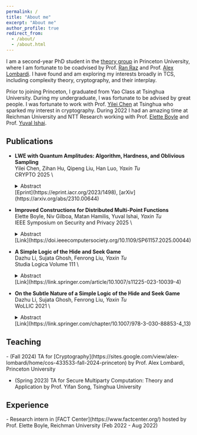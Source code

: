 ```yaml
---
permalink: /
title: "About me"
excerpt: "About me"
author_profile: true
redirect_from: 
  - /about/
  - /about.html
---
```


I am a second-year PhD student in the [theory group](https://theory.cs.princeton.edu/) in Princeton University, where I am fortunate to be coadvised by Prof. [Ran Raz](https://engineering.princeton.edu/faculty/ran-raz) and Prof. [Alex Lombardi](https://sites.google.com/view/alex-lombardi/home). I have found and am exploring my interests broadly in TCS, including complexity theory, cryptography, and their interplay. 

Prior to joining Princeton, I graduated from Yao Class at Tsinghua University. During my undergraduate, I was fortunate to be advised by great people. I was fortunate to work with Prof. [Yilei Chen](http://www.chenyilei.net/) at Tsinghua who sparked my interest in cryptography. During 2022 I had an amazing time at Reichman University and NTT Research working with Prof. [Elette Boyle](https://cs.idc.ac.il/~elette/) and Prof. [Yuval Ishai](https://yuvali.cswp.cs.technion.ac.il/). 



<h2 id="publications"> Publications</h2>

- **LWE with Quantum Amplitudes: Algorithm, Hardness, and Oblivious Sampling**  \
  Yilei Chen, Zihan Hu, Qipeng Liu, Han Luo, *Yaxin Tu*  \
  CRYPTO 2025 \
  <details>
  <summary>Abstract</summary> <div style="font-size: 0.9em; padding-left: 40px; padding-right: 10px; text-align: justify; color: #3b5998; max-width: 800px;">
      The learning with errors problem (LWE) is one of the most important building blocks for post-quantum cryptography. To better understand the quantum hardness of LWE, it is crucial to explore quantum variants of LWE. To this end, Chen, Liu, and Zhandry [Eurocrypt 2022] defined S|LWE⟩ and C|LWE⟩ problems by encoding the error of LWE samples into quantum amplitudes, and showed efficient quantum algorithms for a few interesting amplitudes. However, algorithms or hardness results of the most interesting amplitude, Gaussian, were not addressed before.<br><br>
      In this paper, we show new algorithms, hardness results and applications for S|LWE⟩ and S|LWE⟩ with real Gaussian, Gaussian with linear or quadratic phase terms, and other related amplitudes. Let n be the dimension, q be the modulus of LWE samples. Our main results are<br><br>
      <ol>
      <li>
        There is a 2^{Θ(√(n log q))}-time algorithm for S|LWE⟩ with Gaussian amplitude with known phase, given 2^{Θ(√(n log q))} many quantum samples. The algorithm is modified from Kuperberg's sieve, and in fact works for more general amplitudes as long as the amplitudes and phases are completely known.
      </li>
      <li>
        There is a polynomial time quantum algorithm for solving S|LWE⟩ and C|LWE⟩ for Gaussian with quadratic phase amplitudes, where the sample complexity is as small as Õ(n). As an application, we give a quantum oblivious LWE sampler where the core quantum sampler requires only quasi-linear sample complexity. This improves upon the previous oblivious LWE sampler given by Debris-Alazard, Fallahpour, Stehlé [STOC 2024], whose core quantum sampler requires Õ(nr) sample complexity, where r is the standard deviation of the error.
      </li>
      <li>
        There exist polynomial time quantum reductions from standard LWE or worst-case GapSVP to S|LWE⟩ with Gaussian amplitude with small unknown phase, and arbitrarily many samples. Compared to the first two items, the appearance of the unknown phase term places a barrier in designing efficient quantum algorithm for solving standard LWE via S|LWE⟩.
      </li>
    </ol>
    </div>
  </details>
  [Eprint](https://eprint.iacr.org/2023/1498), [arXiv](https://arxiv.org/abs/2310.00644) 

- **Improved Constructions for Distributed Multi-Point Functions**  \
  Elette Boyle, Niv Gilboa, Matan Hamilis, Yuval Ishai, *Yaxin Tu*  \
  IEEE Symposium on Security and Privacy 2025 \
  <details>
  <summary>Abstract</summary> <div style="font-size: 0.9em; padding-left: 40px; padding-right: 10px; text-align: justify; color: #3b5998; max-width: 800px;">
      A Distributed Point Function (DPF) is a cryptographic primitive used for compressing additive secret shares of a secret unit vector across two parties. Many DPF applications require compressed shares of a sparse <i>weight-t</i> vector, namely a Distributed Multi-Point Function (DMPF). Despite the strong motivation and prior optimization efforts, in most use cases the best practical implementation of DMPF is still a simple brute-force combination of t independent DPFs. <br><br>
      We present new constructions and optimized implementations of DMPFs in different parameter regimes, providing significant efficiency savings over existing approaches. We showcase our new constructions within applications of pseudorandom correlation generators (PCGs) and 2-server private set intersection (PSI). <br><br>
      Incorporating our tools into the state-of-the-art PCG for “silent” generation of binary multiplication triples (FOLEAGE, Bombar et al, ePrint’24) yields a ×2.68 improvement in throughput, with only ×1.4 blowup in the seed size. On a single core of our benchmark machine, our implementation silently generates up to 22.1 million triples per second, outperforming even the best “non-silent” protocol (Roy, CRYPTO’22), which generates 16 million triples per second.
    </div>
  </details>
  [Link](https://doi.ieeecomputersociety.org/10.1109/SP61157.2025.00044) 

- **A Simple Logic of the Hide and Seek Game**   \
  Dazhu Li, Sujata Ghosh, Fenrong Liu, *Yaxin Tu*  \
  Studia Logica Volume 111  \
  <details>
  <summary>Abstract</summary> <span style="padding-left: 40px;color:#7a8288;">
  We discuss a simple logic to describe one of our favourite games from childhood, hide and seek, and show how a simple addition of an equality constant to describe the winning condition of the seeker makes our logic undecidable. There are certain decidable fragments of first-order logic which behave in a similar fashion with respect to such a language extension, and we add a new modal variant to that class. We discuss the relative expressive power of the proposed logic in comparison to the standard modal counterparts. We prove that the model checking problem for the resulting logic is P-complete. In addition, by exploring the connection with related product logics, we gain more insight towards having a better understanding of the subtleties of the proposed framework.</span>
  </details>
  [Link](https://link.springer.com/article/10.1007/s11225-023-10039-4) 

- **On the Subtle Nature of a Simple Logic of the Hide and Seek Game**  \
  Dazhu Li, Sujata Ghosh, Fenrong Liu, *Yaxin Tu*  \
  WoLLIC 2021  \
  <details>
  <summary>Abstract</summary> <span style="padding-left: 40px;color:#7a8288;">
  We discuss a simple logic to describe one of our favourite games from childhood, hide and seek, and show how a simple addition of an equality constant to describe the winning condition of the seeker makes our logic undecidable. There are certain decidable fragments of first-order logic which behave in a similar fashion and we add a new modal variant to that class of logics. We also discuss the relative expressive power of the proposed logic in comparison to the standard modal counterparts.</span>
  </details>
  [Link](https://link.springer.com/chapter/10.1007/978-3-030-88853-4_13)  

<h2 id="teaching"> Teaching</h2>
- (Fall 2024) TA for [Cryptography](https://sites.google.com/view/alex-lombardi/home/cos-433533-fall-2024-princeton) by Prof. Alex Lombardi, Princeton University

- (Spring 2023) TA for Secure Multiparty Computation: Theory and Application by Prof. Yifan Song, Tsinghua University

<h2 id="experience"> Experience</h2>
- Research intern in [FACT Center](https://www.factcenter.org/) hosted by Prof. Elette Boyle, Reichman University (Feb 2022 - Aug 2022)
